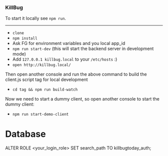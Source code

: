 ### KillBug

To start it locally see `npm run`.

-------------------------------------------------------------------------------------------------------



- `clone`
- `npm install`
- Ask FG for environment variables and you local app_id
- `npm run start-dev` (this will start the backend server in development mode)
- Add `127.0.0.1 killbug.local` to your `/etc/hosts` :)
- `open http://killbug.local/`

Then open another console and run the above command to build the client.js script tag for local development

- `cd tag && npm run build-watch`

Now we need to start a dummy client, so open another console to start the dummy client:

- `npm run start-demo-client`


# Database

ALTER ROLE <your_login_role> SET search_path TO killbugtoday_auth;

